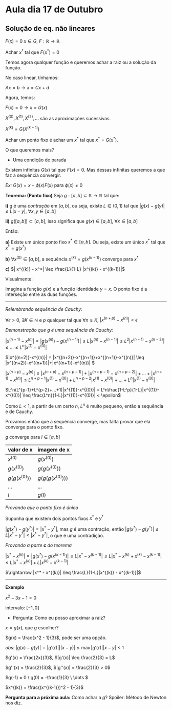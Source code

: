 # Aula dia 17 de Outubro

## Solução de eq. não lineares

$F(x) = 0$ $x \in G$, $F: \mathbb{R} \rightarrow \mathbb{R}$

Achar $x^*$ tal que $F(x^*) = 0$

Temos agora qualquer função e queremos achar a raiz ou a solução da função.

No caso linear, tínhamos:

$Ax = b \rightarrow x = Cx + d$

Agora, temos:

$F(x) = 0 \rightarrow x = G(x)$

$X^{(0)}, X^{(1)}, X^{(2)}, ...$ são as aproximações sucessivas.

$X^{(k) }= G(X^{(k-1)})$

Achar um ponto fixo é achar um $x^*$ tal que $x^* = G(x^*)$.

O que queremos mais?

- Uma condição de parada

Existem infinitas $G(x)$ tal que $F(x) = 0$. Mas dessas infinitas queremos a que faz a sequência convergir.

*Ex:* $G(x) = x - \phi(x)F(x)$ para $\phi(x) \neq 0$

**Teorema: (Ponto fixo)** Seja $g:[a,b] \subset \mathbb{R} \rightarrow \mathbb{R}$  tal que:

**i)** g é uma *contração* em $[a,b]$, ou seja, existe $L \in (0,1)$ tal que $|g(x) - g(y)| \leq L|x-y|$, $\forall x,y \in [a,b]$

**ii)** $g([a,b]) \subset [a,b]$, isso significa que $g(x) \in [a,b]$, $\forall x \in [a,b]$

Então:

**a)** Existe um único ponto fixo $x^* \in [a,b]$. Ou seja, existe um único $x^*$ tal que $x^* = g(x^*)$

**b)** $\forall x^{(0)} \in [a,b]$, a sequência $x^{(k)} = g(x^{(k-1)})$ converge para $x^*$

**c)** $| x^{(k)} - x^*| \leq \frac{L}{1-L} |x^{(k)} - x^{(k-1)}|$

Visualmente:

Imagina a função $g(x)$ e a função identidade $y = x$. O ponto fixo é a interseção entre as duas funções. 

---

*Relembrando sequência de Cauchy:*

$\forall \epsilon > 0$, $\exists K \in \mathbb{N}$ e $p$ qualquer tal que $\forall n \geq K$, $|x^{(n+p)}-x^{(n)}| < \epsilon$

*Demonstração que $g$ é uma sequência de Cauchy:*

$|x^{(n+1)}-x^{(n)}| = |g(x^{(n)}) - g(x^{(n-1)})| \leq L|x^{(n)} - x^{(n-1)}| \leq L^2|x^{(n-1)} - x^{(n-2)}| \leq ... \leq L^n|x^{(1)} - x^{(0)}|$

$|x^{(n+2)}-x^{(n)}| = |x^{(n+2)}-x^{(n+1)}+x^{(n+1)}-x^{(n)}| \leq |x^{(n+2)}-x^{(n+1)}|+|x^{(n+1)}-x^{(n)}| $

$|x^{(n+p)}-x^{(n)}| \leq |x^{(n+p)}-x^{(n+p-1)}|+|x^{(n+p-1)}-x^{(n+p-2)}|+...+|x^{(n+1)}-x^{(n)}| \leq L^{n+p-1}|x^{(1)}-x^{(0)}|+L^{n+p-2}|x^{(1)}-x^{(0)}|+...+L^n|x^{(1)}-x^{(0)}|$

$L^n(L^{p-1}+L^{p-2}+...+1)|x^{(1)}-x^{(0)}| = L^n\frac{1-L^p}{1-L}|x^{(1)}-x^{(0)}| \leq \frac{L^n}{1-L}|x^{(1)}-x^{(0)}| < \epsilon$

Como $L < 1$, a partir de um certo $n$, $L^n$ é muito pequeno, então a sequência é de Cauchy.

Provamos então que a sequência converge, mas falta provar que ela converge para o ponto fixo.

$g$ converge para $l \in [a,b]$

| valor de x      | imagem de x        |
| --------------- | ------------------ |
| $x^{(0)}$       | $g(x^{(0)})$       |
| $g(x^{(0)})$    | $g(g(x^{(0)}))$    |
| $g(g(x^{(0)}))$ | $g(g(g(x^{(0)})))$ |
| ...             | ...                |
| $l$             | $g(l)$             |

*Provando que o ponto fixo é único*

Suponha que existem dois pontos fixos $x^*$ e $y^*$

$|g(x^*) - g(y^*)| = |x^* - y^*|$, mas $g$ é uma contração, então $|g(x^*) - g(y^*)| \leq L|x^* - y^*| < |x^* - y^*|$, o que é uma contradição.

*Provando a parte **c** do teorema*

$|x^* - x^{(k)}| = |g(x^*) - g(x^{(k-1)})| \leq L|x^* - x^{(k-1)}| \leq L | x^* - x^{(k)} + x^{(k)} - x^{(k-1)}| \leq L|x^* - x^{(k)}| + L|x^{(k)} - x^{(k-1)}|$

$\rightarrow |x^* - x^{(k)}| \leq \frac{L}{1-L}|x^{(k)} - x^{(k-1)}|$

---

**Exemplo**

$x^2 - 3x - 1 = 0$

 intervalo: $[-1,0]$

- Pergunta: Como eu posso aproximar a raiz?

$x = g(x)$, que $g$ escolher?

$g(x) = \frac{x^2 - 1}{3}$, pode ser uma opção.

*obs*: $|g(x)-g(y)| = |g'(\epsilon)||(x-y)| \leq \max |g'(\epsilon)| |x-y| < 1$

$g'(x) = \frac{2x}{3}$, $|g'(x)| \leq \frac{2}{3} = L$

$g''(x) = \frac{2}{3}$, $|g''(x)| = \frac{2}{3} > 0$

$g(-1) = 0 \\
g(0) = -\frac{1}{3} \\
\dots $

$x^{(k)} = \frac{(x^{(k-1)})^2 - 1}{3}$

**Pergunta para a próxima aula:** Como achar a $g$?
Spoiler: Método de Newton nos diz.
